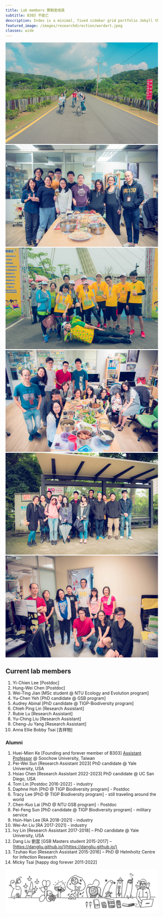 ```yaml
---
title: Lab members 實驗室成員
subtitle: B303 不能亡
description: Index is a minimal, fixed sidebar grid portfolio Jekyll theme.
featured_image: /images/researchdirection/wordart.jpeg 
classes: wide 
---
```



<div class="gallery" data-columns="3">
	<img src="/images/members/20160825-DSC06023-min.jpg">
	<img src="/images/members/DSC_3375-min.jpeg">
	<img src="/images/members/20180505-DSC06964-min.jpg">
	<img src="/images/members/20180807-DSC_2600-min.jpg">
	<img src="/images/members/20181205-DSC_2831-min.jpg">
	<img src="/images/members/20190503-DSC_3426-min.jpg">
</div>



## Current lab members

1. Yi-Chien Lee \[Postdoc\]
2. Hung-Wei Chen \[Postdoc\] 
3. Wei-Ting Jian \[MSc student @ NTU Ecology and Evolution program\]
4. Yu-Chen Yeh \[PhD candidate @ GSB program\]
5. Audrey Abinal \[PhD candidate @ TIGP-Biodiversity program\]
6. Chieh Ping Lin \[Research Assistant\]
7. Rubie Lu \[Research Assistant\]
8. Yu-Ching Liu \[Research Assistant\]
9. Cheng-Ju Yang \[Research Assistant\]
10. Anna Ellie Bobby Tsai \[吉祥物\]

### Alumni

1. Huei-Mien Ke \[Founding and forever member of B303] [Assistant Professor](https://microbiology.scu.edu.tw/member/7) @ Soochow University, Taiwan
2. Pei-Wei Sun \[Research Assistant 2023\] PhD candidate @ Yale University, USA
3. Hsiao Chen \[Research Assistant 2022-2023\] PhD candidate @ UC San Diego, USA
4. Tom Lin \[Postdoc 2016-2022] - industry
5. Daphne Hoh \[PhD @ TIGP Biodiversity program\] - Postdoc
6. Tracy Lee \[PhD @ TIGP Biodiversity program] - still traveling around the world
7. Chen-Kuo Lai \[PhD @ NTU GSB program\] - Postdoc
8. Pei-Feng Sun \[PhD candidate @ TIGP Biodiversity program\] - military service
9. Hsin-Han Lee \[RA 2018-2021] - industry
10. Wei-An Liu \[RA 2017-2021] - industry
11. Ivy Lin \[Research Assistant 2017-2018\] – PhD candidate @ Yale University, USA
12. Dang Liu 劉當 \[GSB Masters student 2015-2017\] – [https://dangliu.github.io/](https://dangliu.github.io/)
13. Tzuhao Kuo \[Research Assistant 2015-2016\] – PhD @ Helmholtz Centre for Infection Research
14. Micky Tsai \[happy dog forever 2011-2022\]





![](/images/lab_banner.jpg)





